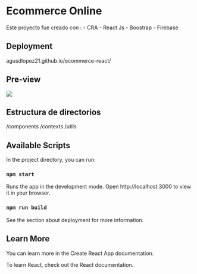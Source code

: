 # Ecommerce Online

Este proyecto fue creado con :
    - CRA
    - React Js
    - Boostrap
    - Firebase


## Deployment
agusdlopez21.github.io/ecommerce-react/

## Pre-view
![](https://firebasestorage.googleapis.com/v0/b/ecomerce-shoebrand.appspot.com/o/Recording%202022-10-29%20at%2016.09.21.gif?alt=media&token=cdfd2493-a898-449d-8492-1cadd0f7a048)
## Estructura de directorios
/components
/contexts
/utils

## Available Scripts
In the project directory, you can run:

### `npm start`
Runs the app in the development mode.
Open http://localhost:3000 to view it in your browser.

### `npm run build`
See the section about deployment for more information.

## Learn More
You can learn more in the Create React App documentation.

To learn React, check out the React documentation.
